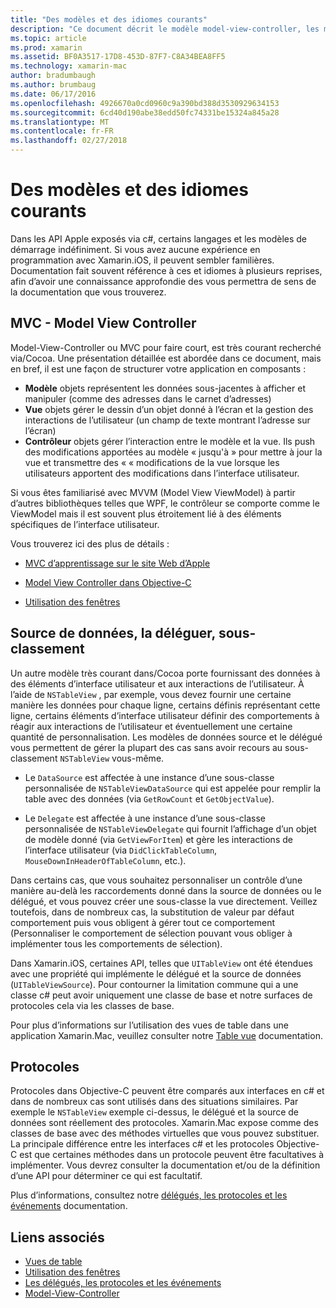 ```yaml
---
title: "Des modèles et des idiomes courants"
description: "Ce document décrit le modèle model-view-controller, les modèles de données source et le délégué et les protocoles."
ms.topic: article
ms.prod: xamarin
ms.assetid: BF0A3517-17D8-453D-87F7-C8A34BEA8FF5
ms.technology: xamarin-mac
author: bradumbaugh
ms.author: brumbaug
ms.date: 06/17/2016
ms.openlocfilehash: 4926670a0cd0960c9a390bd388d3530929634153
ms.sourcegitcommit: 6cd40d190abe38edd50fc74331be15324a845a28
ms.translationtype: MT
ms.contentlocale: fr-FR
ms.lasthandoff: 02/27/2018
---
```

# <a name="common-patterns-and-idioms"></a>Des modèles et des idiomes courants

Dans les API Apple exposés via c#, certains langages et les modèles de démarrage indéfiniment. Si vous avez aucune expérience en programmation avec Xamarin.iOS, il peuvent sembler familières. Documentation fait souvent référence à ces et idiomes à plusieurs reprises, afin d’avoir une connaissance approfondie des vous permettra de sens de la documentation que vous trouverez.

## <a name="mvc---model-view-controller"></a>MVC - Model View Controller

Model-View-Controller ou MVC pour faire court, est très courant recherché via/Cocoa. Une présentation détaillée est abordée dans ce document, mais en bref, il est une façon de structurer votre application en composants :

- **Modèle** objets représentent les données sous-jacentes à afficher et manipuler (comme des adresses dans le carnet d’adresses)
- **Vue** objets gérer le dessin d’un objet donné à l’écran et la gestion des interactions de l’utilisateur (un champ de texte montrant l’adresse sur l’écran)
- **Contrôleur** objets gérer l’interaction entre le modèle et la vue. Ils push des modifications apportées au modèle « jusqu'à » pour mettre à jour la vue et transmettre des « « modifications de la vue lorsque les utilisateurs apportent des modifications dans l’interface utilisateur.

Si vous êtes familiarisé avec MVVM (Model View ViewModel) à partir d’autres bibliothèques telles que WPF, le contrôleur se comporte comme le ViewModel mais il est souvent plus étroitement lié à des éléments spécifiques de l’interface utilisateur.

Vous trouverez ici des plus de détails :

- [MVC d’apprentissage sur le site Web d’Apple](https://developer.apple.com/library/ios/documentation/general/conceptual/devpedia-cocoacore/MVC.html)

- [Model View Controller dans Objective-C](https://developer.apple.com/library/ios/documentation/general/conceptual/CocoaEncyclopedia/Model-View-Controller/Model-View-Controller.html)
- [Utilisation des fenêtres](~/mac/user-interface/window.md)

## <a name="data-source--delegate--subclassing"></a>Source de données, la déléguer, sous-classement

Un autre modèle très courant dans/Cocoa porte fournissant des données à des éléments d’interface utilisateur et aux interactions de l’utilisateur. À l’aide de `NSTableView` , par exemple, vous devez fournir une certaine manière les données pour chaque ligne, certains définis représentant cette ligne, certains éléments d’interface utilisateur définir des comportements à réagir aux interactions de l’utilisateur et éventuellement une certaine quantité de personnalisation. Les modèles de données source et le délégué vous permettent de gérer la plupart des cas sans avoir recours au sous-classement `NSTableView` vous-même.

- Le `DataSource` est affectée à une instance d’une sous-classe personnalisée de `NSTableViewDataSource` qui est appelée pour remplir la table avec des données (via `GetRowCount` et `GetObjectValue`).

- Le `Delegate` est affectée à une instance d’une sous-classe personnalisée de `NSTableViewDelegate` qui fournit l’affichage d’un objet de modèle donné (via `GetViewForItem`) et gère les interactions de l’interface utilisateur (via `DidClickTableColumn`, `MouseDownInHeaderOfTableColumn`, etc.).

Dans certains cas, que vous souhaitez personnaliser un contrôle d’une manière au-delà les raccordements donné dans la source de données ou le délégué, et vous pouvez créer une sous-classe la vue directement. Veillez toutefois, dans de nombreux cas, la substitution de valeur par défaut comportement puis vous obligent à gérer tout ce comportement (Personnaliser le comportement de sélection pouvant vous obliger à implémenter tous les comportements de sélection).

Dans Xamarin.iOS, certaines API, telles que `UITableView` ont été étendues avec une propriété qui implémente le délégué et la source de données (`UITableViewSource`). Pour contourner la limitation commune qui a une classe c# peut avoir uniquement une classe de base et notre surfaces de protocoles cela via les classes de base.

Pour plus d’informations sur l’utilisation des vues de table dans une application Xamarin.Mac, veuillez consulter notre [Table vue](~/mac/user-interface/table-view.md) documentation.

## <a name="protocols"></a>Protocoles

Protocoles dans Objective-C peuvent être comparés aux interfaces en c# et dans de nombreux cas sont utilisés dans des situations similaires. Par exemple le `NSTableView` exemple ci-dessus, le délégué et la source de données sont réellement des protocoles. Xamarin.Mac expose comme des classes de base avec des méthodes virtuelles que vous pouvez substituer. La principale différence entre les interfaces c# et les protocoles Objective-C est que certaines méthodes dans un protocole peuvent être facultatives à implémenter. Vous devrez consulter la documentation et/ou de la définition d’une API pour déterminer ce qui est facultatif.

Plus d’informations, consultez notre [délégués, les protocoles et les événements](~/ios/app-fundamentals/delegates-protocols-and-events.md) documentation.



## <a name="related-links"></a>Liens associés

- [Vues de table](~/mac/user-interface/table-view.md)
- [Utilisation des fenêtres](~/mac/user-interface/window.md)
- [Les délégués, les protocoles et les événements](~/ios/app-fundamentals/delegates-protocols-and-events.md)
- [Model-View-Controller](https://developer.apple.com/library/ios/documentation/general/conceptual/CocoaEncyclopedia/Model-View-Controller/Model-View-Controller.html)
